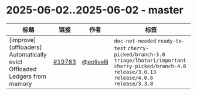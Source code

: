 # 2025-06-02..2025-06-02 - master
| 标题 | 链接 | 作者 | 标签 |
| - | :--: | :--: | - |
| [improve][offloaders] Automatically evict Offloaded Ledgers from memory | [#19783](https://github.com/apache/pulsar/pull/19783) | [@eolivelli](https://github.com/eolivelli) | `doc-not-needed` `ready-to-test` `cherry-picked/branch-3.0` `triage/lhotari/important` `cherry-picked/branch-4.0` `release/3.0.13` `release/4.0.6` `release/3.3.8`  | 
